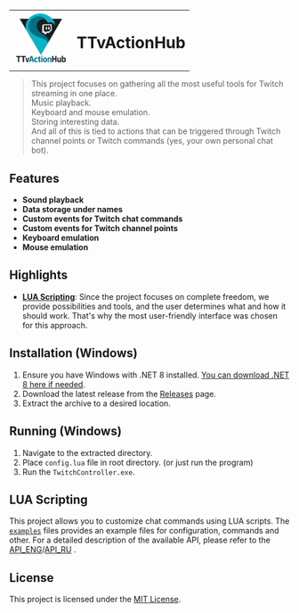 <table width="100%">
  <tr>
    <td valign="top" width="100">
      <img src="readme-assets/logo.png" alt="Logo" width="100">
    </td>
    <td valign="top">
      <h1>TTvActionHub</h1>
    </td>
  </tr>
</table>

> This project focuses on gathering all the most useful tools for Twitch streaming in one place.<br>
> Music playback.<br>
> Keyboard and mouse emulation.<br>
> Storing interesting data.<br>
> And all of this is tied to actions that can be triggered through Twitch channel points or Twitch commands (yes, your own personal chat bot).

## Features

- **Sound playback**
- **Data storage under names**
- **Custom events for Twitch chat commands**
- **Custom events for Twitch channel points**
- **Keyboard emulation**
- **Mouse emulation**

## Highlights

- **[LUA Scripting](#lua-scripting)**: Since the project focuses on complete freedom, we provide possibilities and tools, and the user determines what and how it should work. That's why the most user-friendly interface was chosen for this approach.

## Installation (Windows)

1. Ensure you have Windows with .NET 8 installed. [You can download .NET 8 here if needed](https://dotnet.microsoft.com/en-us/download).
2. Download the latest release from the [Releases](https://github.com/MrRoxandi/TwitchController/releases) page.
3. Extract the archive to a desired location.

## Running (Windows)

1. Navigate to the extracted directory.
2. Place `config.lua` file in root directory. (or just run the program)
3. Run the `TwitchController.exe`.

## LUA Scripting

This project allows you to customize chat commands using LUA scripts. The [`examples`](TTvActionHub/example/) files provides an example files for configuration, commands and other. For a detailed description of the available API, please refer to the [API_ENG](TTvActionHub/API_ENG.md)/[API_RU](TTvActionHub/API_RU.md) .

## License

This project is licensed under the [MIT License](LICENSE.txt).
